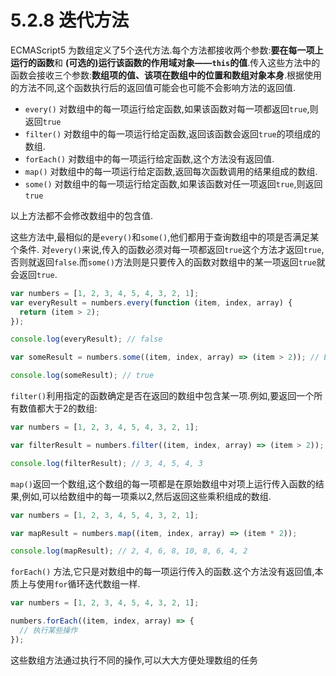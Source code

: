 # 5.2.8 迭代方法

ECMAScript5 为数组定义了5个迭代方法.每个方法都接收两个参数:**要在每一项上运行的函数**和 **(可选的)运行该函数的作用域对象——`this`的值**.传入这些方法中的函数会接收三个参数:**数组项的值、该项在数组中的位置和数组对象本身**.根据使用的方法不同,这个函数执行后的返回值可能会也可能不会影响方法的返回值.

* `every()` 对数组中的每一项运行给定函数,如果该函数对每一项都返回`true`,则返回`true`
* `filter()` 对数组中的每一项运行给定函数,返回该函数会返回`true`的项组成的数组.
* `forEach()` 对数组中的每一项运行给定函数,这个方法没有返回值.
* `map()` 对数组中的每一项运行给定函数,返回每次函数调用的结果组成的数组.
* `some()` 对数组中的每一项运行给定函数,如果该函数对任一项返回`true`,则返回`true`
  
以上方法都不会修改数组中的包含值.

这些方法中,最相似的是`every()`和`some()`,他们都用于查询数组中的项是否满足某个条件.
对`every()`来说,传入的函数必须对每一项都返回`true`这个方法才返回`true`,否则就返回`false`.而`some()`方法则是只要传入的函数对数组中的某一项返回`true`就会返回`true`.

``` js .line-numbers
var numbers = [1, 2, 3, 4, 5, 4, 3, 2, 1];
var everyResult = numbers.every(function (item, index, array) {
  return (item > 2);
});

console.log(everyResult); // false

var someResult = numbers.some((item, index, array) => (item > 2)); // ES6

console.log(someResult); // true
```

`filter()`利用指定的函数确定是否在返回的数组中包含某一项.例如,要返回一个所有数值都大于2的数组:

``` js .line-numbers
var numbers = [1, 2, 3, 4, 5, 4, 3, 2, 1];

var filterResult = numbers.filter((item, index, array) => (item > 2));

console.log(filterResult); // 3, 4, 5, 4, 3
```

`map()`返回一个数组,这个数组的每一项都是在原始数组中对项上运行传入函数的结果,例如,可以给数组中的每一项乘以2,然后返回这些乘积组成的数组.

``` js .line-numbers
var numbers = [1, 2, 3, 4, 5, 4, 3, 2, 1];

var mapResult = numbers.map((item, index, array) => (item * 2));

console.log(mapResult); // 2, 4, 6, 8, 10, 8, 6, 4, 2
```

`forEach()` 方法,它只是对数组中的每一项运行传入的函数.这个方法没有返回值,本质上与使用`for`循环迭代数组一样.

``` js .line-numbers
var numbers = [1, 2, 3, 4, 5, 4, 3, 2, 1];

numbers.forEach((item, index, array) => {
  // 执行某些操作
});
```

这些数组方法通过执行不同的操作,可以大大方便处理数组的任务
